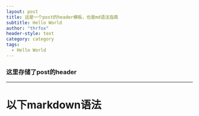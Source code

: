 ```yaml
---
layout: post
title: 这是一个post的header模板，也是md语法指南
subtitle: Hello World
author: "thrfox"
header-style: text
category: category
tags:
  - Hello World
---
```


### 这里存储了post的header
----------

# 以下markdown语法
